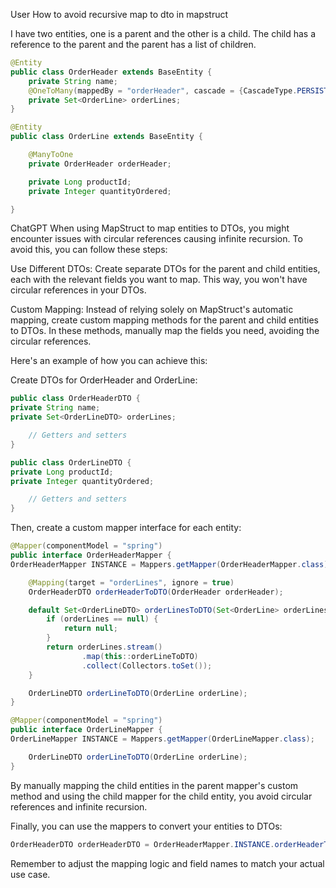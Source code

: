User
How to avoid recursive map to dto in mapstruct

I have two entities, one is a parent and the other is a child. The child has a reference to the parent and the parent has a list of children.

```java
@Entity
public class OrderHeader extends BaseEntity {
    private String name;
    @OneToMany(mappedBy = "orderHeader", cascade = {CascadeType.PERSIST, CascadeType.REMOVE}, fetch = FetchType.EAGER)
    private Set<OrderLine> orderLines;
}

@Entity
public class OrderLine extends BaseEntity {

    @ManyToOne
    private OrderHeader orderHeader;

    private Long productId;
    private Integer quantityOrdered;

}
```

ChatGPT
When using MapStruct to map entities to DTOs, you might encounter issues with circular references causing infinite recursion. To avoid this, you can follow these steps:

Use Different DTOs: Create separate DTOs for the parent and child entities, each with the relevant fields you want to map. This way, you won't have circular references in your DTOs.

Custom Mapping: Instead of relying solely on MapStruct's automatic mapping, create custom mapping methods for the parent and child entities to DTOs. In these methods, manually map the fields you need, avoiding the circular references.

Here's an example of how you can achieve this:

Create DTOs for OrderHeader and OrderLine:

```java
public class OrderHeaderDTO {
private String name;
private Set<OrderLineDTO> orderLines;

    // Getters and setters
}

public class OrderLineDTO {
private Long productId;
private Integer quantityOrdered;

    // Getters and setters
}
```

Then, create a custom mapper interface for each entity:

```java
@Mapper(componentModel = "spring")
public interface OrderHeaderMapper {
OrderHeaderMapper INSTANCE = Mappers.getMapper(OrderHeaderMapper.class);

    @Mapping(target = "orderLines", ignore = true)
    OrderHeaderDTO orderHeaderToDTO(OrderHeader orderHeader);

    default Set<OrderLineDTO> orderLinesToDTO(Set<OrderLine> orderLines) {
        if (orderLines == null) {
            return null;
        }
        return orderLines.stream()
                .map(this::orderLineToDTO)
                .collect(Collectors.toSet());
    }

    OrderLineDTO orderLineToDTO(OrderLine orderLine);
}

@Mapper(componentModel = "spring")
public interface OrderLineMapper {
OrderLineMapper INSTANCE = Mappers.getMapper(OrderLineMapper.class);

    OrderLineDTO orderLineToDTO(OrderLine orderLine);
}
```

By manually mapping the child entities in the parent mapper's custom method and using the child mapper for the child entity, you avoid circular references and infinite recursion.

Finally, you can use the mappers to convert your entities to DTOs:

```java
OrderHeaderDTO orderHeaderDTO = OrderHeaderMapper.INSTANCE.orderHeaderToDTO(orderHeader);
```

Remember to adjust the mapping logic and field names to match your actual use case.